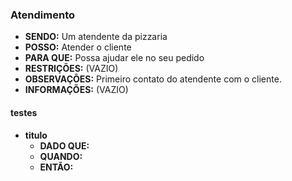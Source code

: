 ### Atendimento
- **SENDO:** Um atendente da pizzaria
- **POSSO:** Atender o cliente
- **PARA QUE:** Possa ajudar ele no seu pedido
- **RESTRIÇÕES:** (VAZIO)
- **OBSERVAÇÕES:** Primeiro contato do atendente com o cliente.
- **INFORMAÇÕES:** (VAZIO)

#### testes

- **titulo**
  - **DADO QUE:**
  - **QUANDO:**
  - **ENTÃO:**
